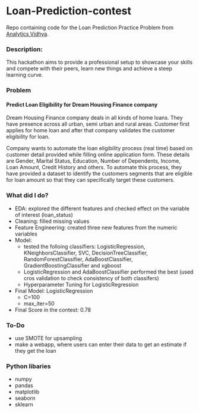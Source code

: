 # Loan-Prediction-contest
Repo containing code for the Loan Prediction Practice Problem from <a href='https://datahack.analyticsvidhya.com/contest/practice-problem-loan-prediction-iii/#About'> Analytics Vidhya</a>.

### Description:
This hackathon aims to provide a professional setup to showcase your skills and compete with their peers, learn new things and achieve a steep learning curve.

### Problem
#### Predict Loan Eligibility for Dream Housing Finance company

Dream Housing Finance company deals in all kinds of home loans. They have presence across all urban, semi urban and rural areas. Customer first applies for home loan and after that company validates the customer eligibility for loan.

Company wants to automate the loan eligibility process (real time) based on customer detail provided while filling online application form. These details are Gender, Marital Status, Education, Number of Dependents, Income, Loan Amount, Credit History and others. To automate this process, they have provided a dataset to identify the customers segments that are eligible for loan amount so that they can specifically target these customers. 

### What did I do?
- EDA: explored the different features and checked effect on the variable of interest (loan_status)
- Cleaning: filled missing values
- Feature Engineering: created three new features from the numeric variables
- Model:
  - tested the folloing classifiers: LogisticRegression, KNeighborsClassifier, SVC, DecisionTreeClassifier, RandomForestClassifier, AdaBoostClassifier, GradientBoostingClassifier and xgboost
  - LogisticRegression and AdaBoostClassifier performed the best (used cros validation to check consistency of both classifers)
  - Hyperparameter Tuning for LogisticRegression
- Final Model: LogisticRegression
  - C=100
  - max_iter=50
- Final Score in the contest: 0.78

### To-Do
- use SMOTE for upsampling
- make a webapp, where users can enter their data to get an estimate if they get the loan


### Python libaries
- numpy
- pandas
- matplotlib
- seaborn
- sklearn
